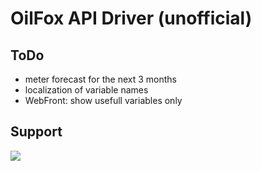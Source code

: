 # OilFox API Driver (unofficial)

ToDo
-
* meter forecast for the next 3 months
* localization of variable names
* WebFront: show usefull variables only

Support
-

<a href="https://www.paypal.com/cgi-bin/webscr?cmd=_s-xclick&hosted_button_id=BX5U7SSQZDZFU" target="_blank"><img src="https://www.paypal.com/en_US/i/btn/btn_donate_LG.gif" border="0" /></a>